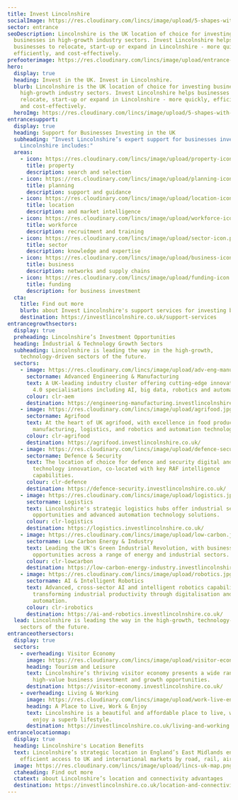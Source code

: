 ```yaml
---
title: Invest Lincolnshire
socialImage: https://res.cloudinary.com/lincs/image/upload/5-shapes-with-grad.jpg
sector: entrance
seoDescription: Lincolnshire is the UK location of choice for investing
  businesses in high-growth industry sectors. Invest Lincolnshire helps
  businesses to relocate, start-up or expand in Lincolnshire - more quickly,
  efficiently, and cost-effectively.
prefooterimage: https://res.cloudinary.com/lincs/image/upload/entrance-pre-footer-graphic.png
hero:
  display: true
  heading: Invest in the UK. Invest in Lincolnshire.
  blurb: Lincolnshire is the UK location of choice for investing businesses in
    high-growth industry sectors. Invest Lincolnshire helps businesses to
    relocate, start-up or expand in Lincolnshire - more quickly, efficiently,
    and cost-effectively.
  heroImg: https://res.cloudinary.com/lincs/image/upload/5-shapes-with-grad.png
entrancesupport:
  display: true
  heading: Support for Businesses Investing in the UK
  subheading: "Invest Lincolnshire’s expert support for businesses investing in
    Lincolnshire includes:"
  areas:
    - icon: https://res.cloudinary.com/lincs/image/upload/property-icon.png
      title: property
      description: search and selection
    - icon: https://res.cloudinary.com/lincs/image/upload/planning-icon.png
      title: planning
      description: support and guidance
    - icon: https://res.cloudinary.com/lincs/image/upload/location-icon.png
      title: location
      description: and market intelligence
    - icon: https://res.cloudinary.com/lincs/image/upload/workforce-icon.png
      title: workforce
      description: recruitment and training
    - icon: https://res.cloudinary.com/lincs/image/upload/sector-icon.png
      title: sector
      description: knowledge and expertise
    - icon: https://res.cloudinary.com/lincs/image/upload/business-icon.png
      title: business
      description: networks and supply chains
    - icon: https://res.cloudinary.com/lincs/image/upload/funding-icon.png
      title: funding
      description: for business investment
  cta:
    title: Find out more
    blurb: about Invest Lincolnshire's support services for investing businesses
    destination: https://investlincolnshire.co.uk/support-services
entrancegrowthsectors:
  display: true
  preheading: Lincolnshire’s Investment Opportunities
  heading: Industrial & Technology Growth Sectors
  subheading: Lincolnshire is leading the way in the high-growth,
    technology-driven sectors of the future.
  sectors:
    - image: https://res.cloudinary.com/lincs/image/upload/adv-eng-manu.jpg
      sectorname: Advanced Engineering & Manufacturing
      text: A UK-leading industry cluster offering cutting-edge innovation in Industry
        4.0 specialisations including AI, big data, robotics and automation.
      colour: clr-aem
      destination: https://engineering-manufacturing.investlincolnshire.co.uk/
    - image: https://res.cloudinary.com/lincs/image/upload/agrifood.jpg
      sectorname: Agrifood
      text: At the heart of UK agrifood, with excellence in food production,
        manufacturing, logistics, and robotics and automation technologies.
      colour: clr-agrifood
      destination: https://agrifood.investlincolnshire.co.uk/
    - image: https://res.cloudinary.com/lincs/image/upload/defence-security.jpg
      sectorname: Defence & Security
      text: The location of choice for defence and security digital and information
        technology innovation, co-located with key RAF intelligence
        capabilities.
      colour: clr-defence
      destination: https://defence-security.investlincolnshire.co.uk/
    - image: https://res.cloudinary.com/lincs/image/upload/logistics.jpg
      sectorname: Logistics
      text: Lincolnshire's strategic logistics hubs offer industrial sector growth
        opportunities and advanced automation technology solutions.
      colour: clr-logistics
      destination: https://logistics.investlincolnshire.co.uk/
    - image: https://res.cloudinary.com/lincs/image/upload/low-carbon.jpg
      sectorname: Low Carbon Energy & Industry
      text: Leading the UK's Green Industrial Revolution, with business growth
        opportunities across a range of energy and industrial sectors.
      colour: clr-lowcarbon
      destination: https://low-carbon-energy-industry.investlincolnshire.co.uk/
    - image: https://res.cloudinary.com/lincs/image/upload/robotics.jpg
      sectorname: AI & Intelligent Robotics
      text: Advanced, cross-sector AI and intelligent robotics capabilities,
        transforming industrial productivity through digitalisation and
        automation.
      colour: clr-irobotics
      destination: https://ai-and-robotics.investlincolnshire.co.uk/
  lead: Lincolnshire is leading the way in the high-growth, technology-driven
    sectors of the future.
entranceothersectors:
  display: true
  sectors:
    - overheading: Visitor Economy
      image: https://res.cloudinary.com/lincs/image/upload/visitor-economy.jpg
      heading: Tourism and Leisure
      text: Lincolnshire’s thriving visitor economy presents a wide range of
        high-value business investment and growth opportunities.
      destination: https://visitor-economy.investlincolnshire.co.uk/
    - overheading: Living & Working
      image: https://res.cloudinary.com/lincs/image/upload/work-live-enjoy.jpg
      heading: A Place to Live, Work & Enjoy
      text: Lincolnshire is a beautiful and affordable place to live, work, learn and
        enjoy a superb lifestyle.
      destination: https://investlincolnshire.co.uk/living-and-working
entrancelocationmap:
  display: true
  heading: Lincolnshire's Location Benefits
  text: Lincolnshire’s strategic location in England’s East Midlands enables fast,
    efficient access to UK and international markets by road, rail, air and sea.
  image: https://res.cloudinary.com/lincs/image/upload/lincs-uk-map.png
  ctaheading: Find out more
  ctatext: about Lincolnshire’s location and connectivity advantages
  destination: https://investlincolnshire.co.uk/location-and-connectivity
---
```


